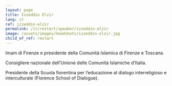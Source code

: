 ```yaml
---
layout: page
title: Izzeddin Elzir
lang: it
ref: izzeddin-elzir
permalink: /it/restart/speaker/izzeddin-elzir
image: /assets/images/headshots/izzeddin-elzir.jpg
child_of_ref: restart
---
```


Imam di Firenze e presidente della Comunità Islamica di Firenze e Toscana.

Consigliere nazionale dell’Unione delle Comunità Islamiche d’Italia.

Presidente della Scuola fiorentina per l’educazione al dialogo interreligioso e
interculturale (Florence School of Dialogue).

